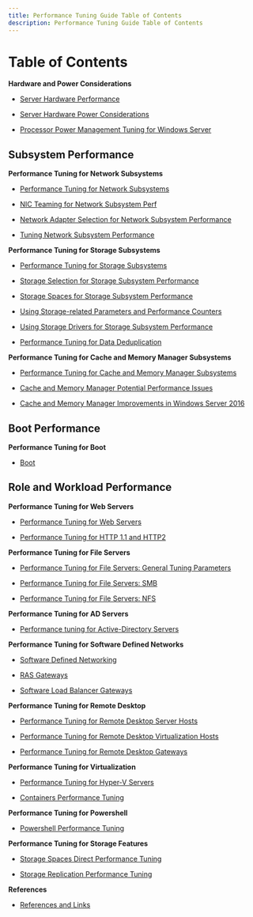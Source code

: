 ```yaml
---
title: Performance Tuning Guide Table of Contents 
description: Performance Tuning Guide Table of Contents
---
```


# Table of Contents 

**Hardware and Power Considerations**

-   [Server Hardware Performance](./Section_2.0-ServerHardwarePerf.md)

-   [Server Hardware Power Considerations](./Section_3.0-ServerHardwarePower.md)

-   [Processor Power Management Tuning for Windows Server](./Section_3.1-PPMTuning.md)

## Subsystem Performance 

**Performance Tuning for Network Subsystems**

-    [Performance Tuning for Network Subsystems](./Section_4.0-performance-tuning-for-network-subsystems.md)

-    [NIC Teaming for Network Subsystem Perf](./Section_4.1-using-nic-teaming-for-network-subsystem-performance.md)

-    [Network Adapter Selection for Network Subsystem Performance](./Section_4.2-choosing-a-network-adapter-for-network-subsystem-performance.md)

-    [Tuning Network Subsystem Performance](./Section_4.3-tuning-a-network-adapter-for-network-subsystem-performance.md)


**Performance Tuning for Storage Subsystems**

-    [Performance Tuning for Storage Subsystems](./Section_5.0-performance-tuning-for-storage-subsystems.md)

-    [Storage Selection for Storage Subsystem Performance](./Section_5.1-choosing-storage-for-storage-subsystem-performance.md)

-    [Storage Spaces for Storage Subsystem Performance](./Section_5.2-using-storage-spaces-for-storage-subsystem-performance.md)

-    [Using Storage-related Parameters and Performance Counters](./Section_5.3-using-storage-related-parameters-and-performance-counters.md)

-    [Using Storage Drivers for Storage Subsystem Performance](./Section_5.4-using-storage-drivers-for-storage-subsystem-performance.md)

-    [Performance Tuning for Data Deduplication](./Section_5.5-performance-tuning-for-data-deduplication.md)

**Performance Tuning for Cache and Memory Manager Subsystems**

-    [Performance Tuning for Cache and Memory Manager Subsystems](./Section_6.0-performance-tuning-for-cache-and-memory-manager-subsystems.md)

-    [Cache and Memory Manager Potential Performance Issues](./Section_6.1-cache-and-memory-manager-potential-performance-issues.md)

-    [Cache and Memory Manager Improvements in Windows Server 2016](./Section_6.2-cache-and-memory-manager-improvements-in-windows-server-2016.md)

## Boot Performance 

**Performance Tuning for Boot**

-    [Boot](./Section_7-Boot.md)

## Role and Workload Performance 

**Performance Tuning for Web Servers**

-    [Performance Tuning for Web Servers](./Section_8.0-performance-tuning-for-web-servers.md)

-    [Performance Tuning for HTTP 1.1 and HTTP2](./Section_8.1-httpPerf.md)

**Performance Tuning for File Servers**

-    [Performance Tuning for File Servers: General Tuning Parameters](./Section_9.0-performance-tuning-for-file-servers.md)

-    [Performance Tuning for File Servers: SMB](./Section_9.1-performance-tuning-for-SMB-file-servers.md)

-    [Performance Tuning for File Servers: NFS](./Section_9.2-performance-tuning-for-NFS-file-servers.md)

**Performance Tuning for AD Servers**

-    [Performance tuning for Active-Directory Servers](./Section_10.0-performance-tuning-for-active-directory-servers.md)

**Performance Tuning for Software Defined Networks**

-    [Software Defined Networking](./Section_11.0-SoftwareDefinedNetworking.md)

-    [RAS Gateways](./Section_11.1-SoftwareDefinedNetworking-RAS.md)

-    [Software Load Balancer Gateways](./Section_11.2-SoftwareDefinedNetworking-SLB.md)

**Performance Tuning for Remote Desktop**

-    [Performance Tuning for Remote Desktop Server Hosts](./Section_12.0-performance-tuning-for-remote-desktop-session-hosts.md)

-    [Performance Tuning for Remote Desktop Virtualization Hosts](./Section_12.1-performance-tuning-for-remote-desktop-virtualization-hosts.md)

-    [Performance Tuning for Remote Desktop Gateways](./Section_12.2-performance-tuning-for-remote-desktop-gateways.md)


**Performance Tuning for Virtualization**

-    [Performance Tuning for Hyper-V Servers](./Section_13.0-performance-tuning-for-hyper-v-servers.md)

-    [Containers Performance Tuning](./Section_13.1-containers.md)

**Performance Tuning for Powershell**
-    [Powershell Performance Tuning](./Section_14-Powershell.md)

**Performance Tuning for Storage Features**
-    [Storage Spaces Direct Performance Tuning](./Section_15-StorageSpacesDirect.md)

-    [Storage Replication Performance Tuning](./Section_16-StorageReplication.md)

**References**
-    [References and Links](./Section_1.2-References.md)




